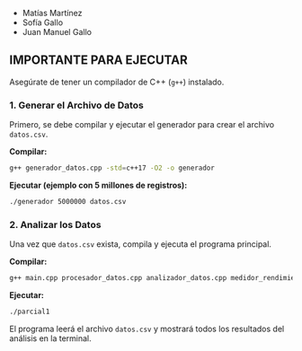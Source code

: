 * Matías Martínez
* Sofía Gallo
* Juan Manuel Gallo
## IMPORTANTE PARA EJECUTAR

Asegúrate de tener un compilador de C++ (`g++`) instalado.

### 1. Generar el Archivo de Datos

Primero, se debe compilar y ejecutar el generador para crear el archivo `datos.csv`.

**Compilar:**
```bash
g++ generador_datos.cpp -std=c++17 -O2 -o generador
```

**Ejecutar (ejemplo con 5 millones de registros):**
```bash
./generador 5000000 datos.csv
```

### 2. Analizar los Datos

Una vez que `datos.csv` exista, compila y ejecuta el programa principal.

**Compilar:**
```bash
g++ main.cpp procesador_datos.cpp analizador_datos.cpp medidor_rendimiento.cpp -std=c++17 -O2 -o parcial1
```

**Ejecutar:**
```bash
./parcial1
```
El programa leerá el archivo `datos.csv` y mostrará todos los resultados del análisis en la terminal.
